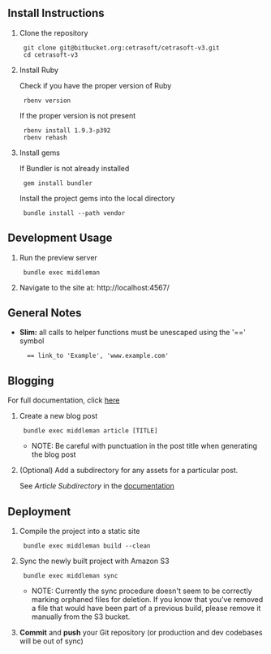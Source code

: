 ## Install Instructions

1. Clone the repository

        git clone git@bitbucket.org:cetrasoft/cetrasoft-v3.git
        cd cetrasoft-v3

2. Install Ruby

    Check if you have the proper version of Ruby

        rbenv version

    If the proper version is not present

        rbenv install 1.9.3-p392
        rbenv rehash

3. Install gems

    If Bundler is not already installed

        gem install bundler

    Install the project gems into the local directory

        bundle install --path vendor

## Development Usage

1. Run the preview server

        bundle exec middleman

2. Navigate to the site at: http://localhost:4567/

## General Notes

* **Slim:** all calls to helper functions must be unescaped using the '==' symbol

        == link_to 'Example', 'www.example.com'

## Blogging

For full documentation, click [here](http://middlemanapp.com/blogging/)

1. Create a new blog post

        bundle exec middleman article [TITLE]

    * NOTE: Be careful with punctuation in the post title when generating the blog post

2. (Optional) Add a subdirectory for any assets for a particular post.

    See _Article Subdirectory_ in the [documentation](http://middlemanapp.com/blogging/)

## Deployment

1. Compile the project into a static site

        bundle exec middleman build --clean

2. Sync the newly built project with Amazon S3

        bundle exec middleman sync

    * NOTE: Currently the sync procedure doesn't seem to be correctly marking orphaned files for deletion. If you know that you've removed a file that would have been part of a previous build, please remove it manually from the S3 bucket.

3. **Commit** and **push** your Git repository (or production and dev codebases will be out of sync)
